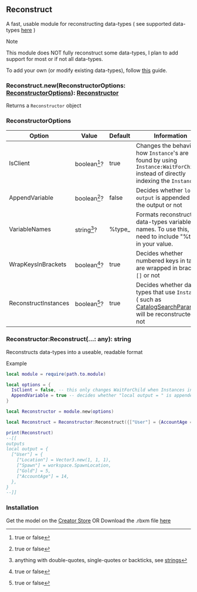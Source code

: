 ## Reconstruct
A fast, usable module for reconstructing data-types ( see supported data-types [here](./types) )
> [!NOTE]
> This module does NOT fully reconstruct some data-types, I plan to add support for most or if not all data-types.
>
> To add your own (or modify existing data-types), follow [this](./AYO.md) guide.

### Reconstruct.new(ReconstructorOptions: [ReconstructorOptions](#reconstructoroptions)): [Reconstructor](#reconstructorreconstruct-any-string)
Returns a `Reconstructor` object

### ReconstructorOptions
|Option|Value|Default|Information|
|-------------|-------------|-------------|-------------|
|IsClient|boolean[^1]?|true|Changes the behavior of how `Instance`'s are found by using `Instance:WaitForChild()` instead of directly indexing the `Instance`
|AppendVariable|boolean[^1]?|false|Decides whether `local output` is appended to the output or not
|VariableNames|string[^2]?|%type_|Formats reconstructed data-types variable names. To use this, you need to include "%type" in your value.
|WrapKeysInBrackets|boolean[^1]?|true|Decides whether numbered keys in tables are wrapped in brackets `[]` or not
|ReconstructInstances|boolean[^1]?|true|Decides whether data-types that use `Instance`s ( such as [CatalogSearchParams](./types/CatalogSearchParams.lua) ) will be reconstructed or not

### Reconstructor:Reconstruct(...: any): string
Reconstructs data-types into a useable, readable format

Example
```lua
local module = require(path.to.module)

local options = {
  IsClient = false, -- this only changes WaitForChild when Instances in tables are "reconstructed".
  AppendVariable = true -- decides whether "local output = " is appended or not
}

local Reconstructor = module.new(options)

local Reconstruct = Reconstructor:Reconstruct({["User"] = {AccountAge = 14, Gold = 5, Location = Vector3.new(1, 1, 1), Spawn = game.Workspace.SpawnLocation}})

print(Reconstruct)
--[[
outputs
local output = {
  ["User"] = {
    ["Location"] = Vector3.new(1, 1, 1),
    ["Spawn"] = workspace.SpawnLocation,
    ["Gold"] = 5,
    ["AccountAge"] = 14,
  },
}
--]]
```

### Installation
Get the model on the [Creator Store](https://create.roblox.com/store/asset/17385700566)
OR
Download the .rbxm file [here](https://github.com/im-wrek/reconstruct/raw/main/Reconstruct.rbxm)
[^1]: true or false
[^2]: anything with double-quotes, single-quotes or backticks, see [strings](https://create.roblox.com/docs/luau/strings)
